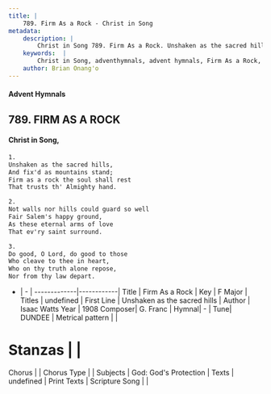 ```yaml
---
title: |
    789. Firm As a Rock - Christ in Song
metadata:
    description: |
        Christ in Song 789. Firm As a Rock. Unshaken as the sacred hills, And fix'd as mountains stand; Firm as a rock the soul shall rest That trusts th' Almighty hand.
    keywords:  |
        Christ in Song, adventhymnals, advent hymnals, Firm As a Rock, Unshaken as the sacred hills. 
    author: Brian Onang'o
---
```


#### Advent Hymnals
## 789. FIRM AS A ROCK
####  Christ in Song,

```txt
1.
Unshaken as the sacred hills,
And fix'd as mountains stand;
Firm as a rock the soul shall rest
That trusts th' Almighty hand.

2.
Not walls nor hills could guard so well
Fair Salem's happy ground,
As these eternal arms of love
That ev'ry saint surround.

3.
Do good, O Lord, do good to those
Who cleave to thee in heart,
Who on thy truth alone repose,
Nor from thy law depart.

```

- |   -  |
-------------|------------|
Title | Firm As a Rock |
Key | F Major |
Titles | undefined |
First Line | Unshaken as the sacred hills |
Author | Isaac Watts
Year | 1908
Composer| G. Franc |
Hymnal|  - |
Tune| DUNDEE |
Metrical pattern | |
# Stanzas |  |
Chorus |  |
Chorus Type |  |
Subjects | God: God's Protection |
Texts | undefined |
Print Texts | 
Scripture Song |  |
    
